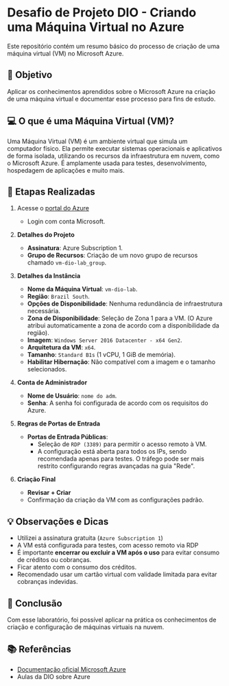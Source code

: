 
# Desafio de Projeto DIO - Criando uma Máquina Virtual no Azure

Este repositório contém um resumo básico do processo de criação de uma máquina virtual (VM) no Microsoft Azure.

## 📌 Objetivo

Aplicar os conhecimentos aprendidos sobre o Microsoft Azure na criação de uma máquina virtual e documentar esse processo para fins de estudo.

## 💻 O que é uma Máquina Virtual (VM)?

Uma Máquina Virtual (VM) é um ambiente virtual que simula um computador físico. Ela permite executar sistemas operacionais e aplicativos de forma isolada, utilizando os recursos da infraestrutura em nuvem, como o Microsoft Azure. É amplamente usada para testes, desenvolvimento, hospedagem de aplicações e muito mais.


## 🧱 Etapas Realizadas

1. Acesse o [portal do Azure](https://portal.azure.com/)
   - Login com conta Microsoft.

2. **Detalhes do Projeto**
   - **Assinatura**: Azure Subscription 1.
   - **Grupo de Recursos**: Criação de um novo grupo de recursos chamado `vm-dio-lab_group`.

3. **Detalhes da Instância**
   - **Nome da Máquina Virtual**: `vm-dio-lab`.
   - **Região**: `Brazil South`.
   - **Opções de Disponibilidade**: Nenhuma redundância de infraestrutura necessária.
   - **Zona de Disponibilidade**: Seleção de Zona 1 para a VM. (O Azure atribui automaticamente a zona de acordo com a disponibilidade da região).
   - **Imagem**: `Windows Server 2016 Datacenter - x64 Gen2`.
   - **Arquitetura da VM**: `x64`.
   - **Tamanho**: `Standard B1s` (1 vCPU, 1 GiB de memória).
   - **Habilitar Hibernação**: Não compatível com a imagem e o tamanho selecionados.

4. **Conta de Administrador**
   - **Nome de Usuário**: `nome do adm`.
   - **Senha**: A senha foi configurada de acordo com os requisitos do Azure.

5. **Regras de Portas de Entrada**
   - **Portas de Entrada Públicas**:
     - Seleção de `RDP (3389)` para permitir o acesso remoto à VM.
     - A configuração está aberta para todos os IPs, sendo recomendada apenas para testes. O tráfego pode ser mais restrito configurando regras avançadas na guia "Rede".

6. **Criação Final**
   - **Revisar + Criar**
   - Confirmação da criação da VM com as configurações padrão.

## 💡 Observações e Dicas

- Utilizei a assinatura gratuita (`Azure Subscription 1`)
- A VM está configurada para testes, com acesso remoto via RDP
- É importante **encerrar ou excluir a VM após o uso** para evitar consumo de créditos ou cobranças.
- Ficar atento com o consumo dos créditos.
- Recomendado usar um cartão virtual com validade limitada para evitar cobranças indevidas.

## 🚀 Conclusão

Com esse laboratório, foi possível aplicar na prática os conhecimentos de criação e configuração de máquinas virtuais na nuvem.

## 📚 Referências

- [Documentação oficial Microsoft Azure](https://learn.microsoft.com/pt-br/azure/virtual-machines/)
- Aulas da DIO sobre Azure
